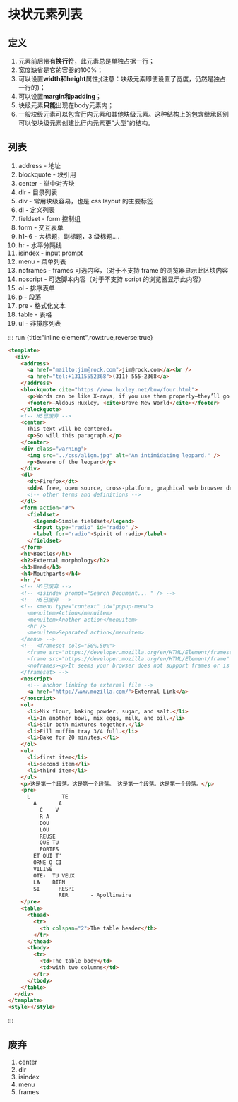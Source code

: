 # 块状元素列表

## 定义

1. 元素前后带**有换行符**，此元素总是单独占据一行；
2. 宽度缺省是它的容器的100%；
3. 可以设置**width和height**属性;(注意：块级元素即使设置了宽度，仍然是独占一行的)；
4. 可以设置**margin和padding**；
5. 块级元素**只能**出现在body元素内；
6. 一般块级元素可以包含行内元素和其他块级元素。这种结构上的包含继承区别可以使块级元素创建比行内元素更”大型“的结构。

## 列表

1. address - 地址
2. blockquote - 块引用
3. center - 举中对齐块
4. dir - 目录列表
5. div - 常用块级容易，也是 css layout 的主要标签
6. dl - 定义列表
7. fieldset - form 控制组
8. form - 交互表单
9. h1~6 - 大标题，副标题，3 级标题....
10. hr - 水平分隔线
11. isindex - input prompt
12. menu - 菜单列表
13. noframes - frames 可选内容，（对于不支持 frame 的浏览器显示此区块内容
14. noscript - 可选脚本内容（对于不支持 script 的浏览器显示此内容）
15. ol - 排序表单
16. p - 段落
17. pre - 格式化文本
18. table - 表格
19. ul - 非排序列表

::: run {title:"inline element",row:true,reverse:true}

```html
<template>
  <div>
    <address>
      <a href="mailto:jim@rock.com">jim@rock.com</a><br />
      <a href="tel:+13115552368">(311) 555-2368</a>
    </address>
    <blockquote cite="https://www.huxley.net/bnw/four.html">
      <p>Words can be like X-rays, if you use them properly—they’ll go through anything. You read and you’re pierced.</p>
      <footer>—Aldous Huxley, <cite>Brave New World</cite></footer>
    </blockquote>
    <!-- H5已废弃 -->
    <center>
      This text will be centered.
      <p>So will this paragraph.</p>
    </center>
    <div class="warning">
      <img src="../css/align.jpg" alt="An intimidating leopard." />
      <p>Beware of the leopard</p>
    </div>
    <dl>
      <dt>Firefox</dt>
      <dd>A free, open source, cross-platform, graphical web browser developed by the Mozilla Corporation and hundreds of volunteers.</dd>
      <!-- other terms and definitions -->
    </dl>
    <form action="#">
      <fieldset>
        <legend>Simple fieldset</legend>
        <input type="radio" id="radio" />
        <label for="radio">Spirit of radio</label>
      </fieldset>
    </form>
    <h1>Beetles</h1>
    <h2>External morphology</h2>
    <h3>Head</h3>
    <h4>Mouthparts</h4>
    <hr />
    <!-- H5已废弃 -->
    <!-- <isindex prompt="Search Document... " /> -->
    <!-- H5已废弃 -->
    <!-- <menu type="context" id="popup-menu">
      <menuitem>Action</menuitem>
      <menuitem>Another action</menuitem>
      <hr />
      <menuitem>Separated action</menuitem>
    </menu> -->
    <!-- <frameset cols="50%,50%">
      <frame src="https://developer.mozilla.org/en/HTML/Element/frameset" />
      <frame src="https://developer.mozilla.org/en/HTML/Element/frame" />
      <noframes><p>It seems your browser does not support frames or is not configured do so.</p></noframes>
    </frameset> -->
    <noscript>
      <!-- anchor linking to external file -->
      <a href="http://www.mozilla.com/">External Link</a>
    </noscript>
    <ol>
      <li>Mix flour, baking powder, sugar, and salt.</li>
      <li>In another bowl, mix eggs, milk, and oil.</li>
      <li>Stir both mixtures together.</li>
      <li>Fill muffin tray 3/4 full.</li>
      <li>Bake for 20 minutes.</li>
    </ol>
    <ul>
      <li>first item</li>
      <li>second item</li>
      <li>third item</li>
    </ul>
    <p>这是第一个段落。这是第一个段落。 这是第一个段落。这是第一个段落。</p>
    <pre>
      L          TE
        A       A
          C    V
          R A
          DOU
          LOU
          REUSE
          QUE TU
          PORTES
        ET QUI T'
        ORNE O CI
        VILISÉ
        OTE-  TU VEUX
        LA    BIEN
        SI      RESPI
                RER       - Apollinaire
    </pre>
    <table>
      <thead>
        <tr>
          <th colspan="2">The table header</th>
        </tr>
      </thead>
      <tbody>
        <tr>
          <td>The table body</td>
          <td>with two columns</td>
        </tr>
      </tbody>
    </table>
  </div>
</template>
<style></style>
```

:::

## 废弃

1. center
2. dir
3. isindex
4. menu
5. frames